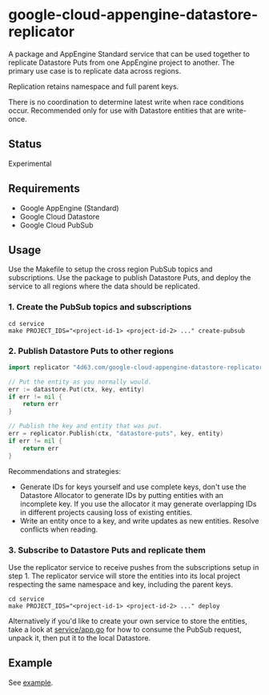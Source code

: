 # google-cloud-appengine-datastore-replicator

A package and AppEngine Standard service that can be used together to replicate Datastore Puts from one AppEngine project to another. The primary use case is to replicate data across regions.

Replication retains namespace and full parent keys.

There is no coordination to determine latest write when race conditions occur. Recommended only for use with Datastore entities that are write-once.

## Status

Experimental

## Requirements

* Google AppEngine (Standard)
* Google Cloud Datastore
* Google Cloud PubSub

## Usage

Use the Makefile to setup the cross region PubSub topics and subscriptions. Use the package to publish Datastore Puts, and deploy the service to all regions where the data should be replicated.

### 1. Create the PubSub topics and subscriptions

```
cd service
make PROJECT_IDS="<project-id-1> <project-id-2> ..." create-pubsub
```

### 2. Publish Datastore Puts to other regions

```go
import replicator "4d63.com/google-cloud-appengine-datastore-replicator"
```

```go
// Put the entity as you normally would.
err := datastore.Put(ctx, key, entity)
if err != nil {
	return err
}

// Publish the key and entity that was put.
err = replicator.Publish(ctx, "datastore-puts", key, entity)
if err != nil {
	return err
}
```

Recommendations and strategies:

- Generate IDs for keys yourself and use complete keys, don't use the Datastore Allocator to generate IDs by putting entities with an incomplete key. If you use the allocator it may generate overlapping IDs in different projects causing loss of existing entities.
- Write an entity once to a key, and write updates as new entities. Resolve conflicts when reading.

### 3. Subscribe to Datastore Puts and replicate them

Use the replicator service to receive pushes from the subscriptions setup in step 1. The replicator service will store the entities into its local project respecting the same namespace and key, including the parent keys.

```
cd service
make PROJECT_IDS="<project-id-1> <project-id-2> ..." deploy
```

Alternatively if you'd like to create your own service to store the entities, take a look at [service/app.go](service/app.go) for how to consume the PubSub request, unpack it, then put it to the local Datastore.

## Example

See [example](example).
